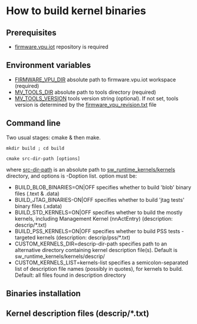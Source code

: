 # How to build kernel binaries

## Prerequisites

- [firmware.vpu.iot](https://github.com/intel-innersource/firmware.vpu.iot) repository is required

## Environment variables

- [FIRMWARE_VPU_DIR](FIRMWARE_VPU_DIR)
  absolute path to firmware.vpu.iot workspace (required)
- [MV_TOOLS_DIR](MV_TOOLS_DIR)
  absolute path to tools directory (required)
- [MV_TOOLS_VERSION](MV_TOOLS_VERSION)
  tools version string (optional). If not set, tools version is determined by the [firmware_vpu_revision.txt](firmware_vpu_revision.txt) file

## Command line

Two usual stages: cmake & then make.

```
mkdir build ; cd build

cmake src-dir-path [options]
```

where [src-dir-path](src-dir-path) is an absolute path to [sw_runtime_kernels/kernels](sw_runtime_kernels/kernels) directory, and options is -Doption list.
option must be:

- BUILD_BLOB_BINARIES=ON|OFF
  specifies whether to build 'blob' binary files (.text & .data)
- BUILD_JTAG_BINARIES-ON|OFF
  specifies whether to build 'jtag tests' binary files (.xdata)
- BUILD_STD_KERNELS=ON|OFF
  specifies whether to build the mostly kernels, including Management Kernel (nnActEntry) (description: descrip/*.txt)
- BUILD_PSS_KERNELS=ON|OFF
  specifies whether to build PSS tests - targeted kernels (description: descrip/pss/*.txt)
- CUSTOM_KERNELS_DIR=descrip-dir-path
  specifies path to an alternative directory containing kernel description file(s). Default is sw_runtime_kernels/kernels/descrip/
- CUSTOM_KERNELS_LIST=kernels-list
  specifies a semicolon-separated list of description file names (possibly in quotes), for kernels to build. Default: all files found in description directory

## Binaries installation

## Kernel description files (descrip/*.txt)

